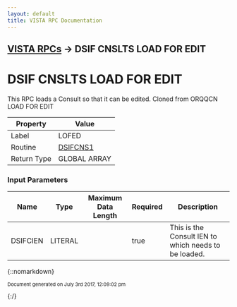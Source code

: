 ```yaml
---
layout: default
title: VISTA RPC Documentation
---
```


## [VISTA RPCs](TableOfContents) &#8594; DSIF CNSLTS LOAD FOR EDIT
# DSIF CNSLTS LOAD FOR EDIT

This RPC loads a Consult so that it can be edited. Cloned from ORQQCN LOAD FOR EDIT

Property | Value
--- | ---
Label | LOFED
Routine | [DSIFCNS1](http://code.osehra.org/dox/Routine_DSIFCNS1_source.html)
Return Type | GLOBAL ARRAY


### Input Parameters

Name | Type | Maximum Data Length | Required | Description
--- | --- | --- | --- | ---
DSIFCIEN | LITERAL |  | true | This is the Consult IEN to which needs to be loaded.



{::nomarkdown} <br/><p style="font-size: 11px">Document generated on July 3rd 2017, 12:09:02 pm</p>{:/}